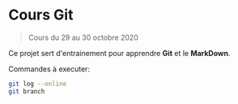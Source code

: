 # Cours Git

>Cours du 29 au 30 octobre 2020

Ce projet sert d'entrainement pour apprendre **Git** et le **MarkDown**.

Commandes à executer:
```sh
git log --online
git branch
```